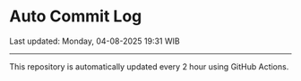 # Auto Commit Log

Last updated: Monday, 04-08-2025 19:31 WIB

---

This repository is automatically updated every 2 hour using GitHub Actions.
